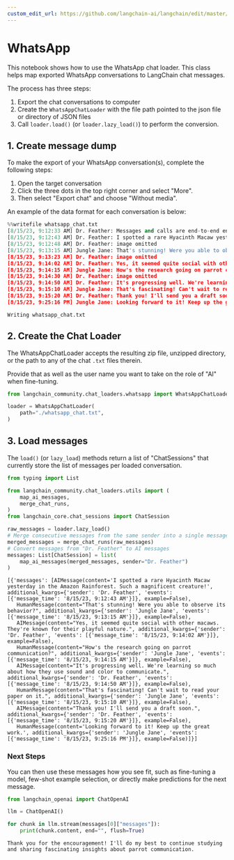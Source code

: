 ```yaml
---
custom_edit_url: https://github.com/langchain-ai/langchain/edit/master/docs/docs/integrations/chat_loaders/whatsapp.ipynb
---
```

# WhatsApp

This notebook shows how to use the WhatsApp chat loader. This class helps map exported WhatsApp conversations to LangChain chat messages.

The process has three steps:
1. Export the chat conversations to computer
2. Create the `WhatsAppChatLoader` with the file path pointed to the json file or directory of JSON files
3. Call `loader.load()` (or `loader.lazy_load()`) to perform the conversion.

## 1. Create message dump

To make the export of your WhatsApp conversation(s), complete the following steps:

1. Open the target conversation
2. Click the three dots in the top right corner and select "More".
3. Then select "Export chat" and choose "Without media".

An example of the data format for each conversation is below: 


```python
%%writefile whatsapp_chat.txt
[8/15/23, 9:12:33 AM] Dr. Feather: ‎Messages and calls are end-to-end encrypted. No one outside of this chat, not even WhatsApp, can read or listen to them.
[8/15/23, 9:12:43 AM] Dr. Feather: I spotted a rare Hyacinth Macaw yesterday in the Amazon Rainforest. Such a magnificent creature!
‎[8/15/23, 9:12:48 AM] Dr. Feather: ‎image omitted
[8/15/23, 9:13:15 AM] Jungle Jane: That's stunning! Were you able to observe its behavior?
‎[8/15/23, 9:13:23 AM] Dr. Feather: ‎image omitted
[8/15/23, 9:14:02 AM] Dr. Feather: Yes, it seemed quite social with other macaws. They're known for their playful nature.
[8/15/23, 9:14:15 AM] Jungle Jane: How's the research going on parrot communication?
‎[8/15/23, 9:14:30 AM] Dr. Feather: ‎image omitted
[8/15/23, 9:14:50 AM] Dr. Feather: It's progressing well. We're learning so much about how they use sound and color to communicate.
[8/15/23, 9:15:10 AM] Jungle Jane: That's fascinating! Can't wait to read your paper on it.
[8/15/23, 9:15:20 AM] Dr. Feather: Thank you! I'll send you a draft soon.
[8/15/23, 9:25:16 PM] Jungle Jane: Looking forward to it! Keep up the great work.
```
```output
Writing whatsapp_chat.txt
```
## 2. Create the Chat Loader

The WhatsAppChatLoader accepts the resulting zip file, unzipped directory, or the path to any of the chat `.txt` files therein.

Provide that as well as the user name you want to take on the role of "AI" when fine-tuning.


```python
from langchain_community.chat_loaders.whatsapp import WhatsAppChatLoader
```


```python
loader = WhatsAppChatLoader(
    path="./whatsapp_chat.txt",
)
```

## 3. Load messages

The `load()` (or `lazy_load`) methods return a list of "ChatSessions" that currently store the list of messages per loaded conversation.


```python
from typing import List

from langchain_community.chat_loaders.utils import (
    map_ai_messages,
    merge_chat_runs,
)
from langchain_core.chat_sessions import ChatSession

raw_messages = loader.lazy_load()
# Merge consecutive messages from the same sender into a single message
merged_messages = merge_chat_runs(raw_messages)
# Convert messages from "Dr. Feather" to AI messages
messages: List[ChatSession] = list(
    map_ai_messages(merged_messages, sender="Dr. Feather")
)
```



```output
[{'messages': [AIMessage(content='I spotted a rare Hyacinth Macaw yesterday in the Amazon Rainforest. Such a magnificent creature!', additional_kwargs={'sender': 'Dr. Feather', 'events': [{'message_time': '8/15/23, 9:12:43 AM'}]}, example=False),
   HumanMessage(content="That's stunning! Were you able to observe its behavior?", additional_kwargs={'sender': 'Jungle Jane', 'events': [{'message_time': '8/15/23, 9:13:15 AM'}]}, example=False),
   AIMessage(content="Yes, it seemed quite social with other macaws. They're known for their playful nature.", additional_kwargs={'sender': 'Dr. Feather', 'events': [{'message_time': '8/15/23, 9:14:02 AM'}]}, example=False),
   HumanMessage(content="How's the research going on parrot communication?", additional_kwargs={'sender': 'Jungle Jane', 'events': [{'message_time': '8/15/23, 9:14:15 AM'}]}, example=False),
   AIMessage(content="It's progressing well. We're learning so much about how they use sound and color to communicate.", additional_kwargs={'sender': 'Dr. Feather', 'events': [{'message_time': '8/15/23, 9:14:50 AM'}]}, example=False),
   HumanMessage(content="That's fascinating! Can't wait to read your paper on it.", additional_kwargs={'sender': 'Jungle Jane', 'events': [{'message_time': '8/15/23, 9:15:10 AM'}]}, example=False),
   AIMessage(content="Thank you! I'll send you a draft soon.", additional_kwargs={'sender': 'Dr. Feather', 'events': [{'message_time': '8/15/23, 9:15:20 AM'}]}, example=False),
   HumanMessage(content='Looking forward to it! Keep up the great work.', additional_kwargs={'sender': 'Jungle Jane', 'events': [{'message_time': '8/15/23, 9:25:16 PM'}]}, example=False)]}]
```


### Next Steps

You can then use these messages how you see fit, such as fine-tuning a model, few-shot example selection, or directly make predictions for the next message.


```python
from langchain_openai import ChatOpenAI

llm = ChatOpenAI()

for chunk in llm.stream(messages[0]["messages"]):
    print(chunk.content, end="", flush=True)
```
```output
Thank you for the encouragement! I'll do my best to continue studying and sharing fascinating insights about parrot communication.
```